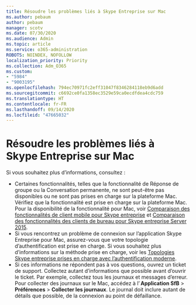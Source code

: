 ```yaml
---
title: Résoudre les problèmes liés à Skype Entreprise sur Mac
ms.author: pebaum
author: pebaum
manager: scotv
ms.date: 07/30/2020
ms.audience: Admin
ms.topic: article
ms.service: o365-administration
ROBOTS: NOINDEX, NOFOLLOW
localization_priority: Priority
ms.collection: Adm_O365
ms.custom:
- "5984"
- "9003195"
ms.openlocfilehash: 794ec70971fc2eff31047f8346284118eb9d6add
ms.sourcegitcommit: c6692ce0fa1358ec3529e59ca0ecdfdea4cdc759
ms.translationtype: HT
ms.contentlocale: fr-FR
ms.lasthandoff: 09/14/2020
ms.locfileid: "47665032"
---
```

# <a name="troubleshoot-issues-with-skype-for-business-on-mac"></a>Résoudre les problèmes liés à Skype Entreprise sur Mac

Si vous souhaitez plus d’informations, consultez : 

- Certaines fonctionnalités, telles que la fonctionnalité de Réponse de groupe ou la Conversation permanente, ne sont peut-être pas disponibles ou ne sont pas prises en charge sur la plateforme Mac. Vérifiez que la fonctionnalité est prise en charge sur la plateforme Mac. Pour la disponibilité de la fonctionnalité pour Mac, voir [Comparaison des fonctionnalités de client mobile pour Skype entreprise](https://technet.microsoft.com/library/Dn951412.aspx) et [Comparaison des fonctionnalités des clients de bureau pour Skype entreprise Server 2015](https://docs.microsoft.com/skypeforbusiness/plan-your-deployment/clients-and-devices/desktop-feature-comparison).
- Si vous rencontrez un problème de connexion sur l’application Skype Entreprise pour Mac, assurez-vous que votre topologie d’authentification est prise en charge. Si vous souhaitez plus d’informations sur la méthode prise en charge, voir les [Topologies Skype entreprise prises en charge avec l’authentification moderne](https://docs.microsoft.com/skypeforbusiness/plan-your-deployment/modern-authentication/topologies-supported).  
- Si ces informations ne répondent pas à vos questions, ouvrez un ticket de support. Collectez autant d’informations que possible avant d’ouvrir le ticket. Par exemple, collectez tous les journaux et messages d’erreur. Pour collecter des journaux sur le Mac, accédez à l’ **Application SfB** > **Préférences** > **Collecter les journaux**.  Le journal doit inclure autant de détails que possible, de la connexion au point de défaillance.